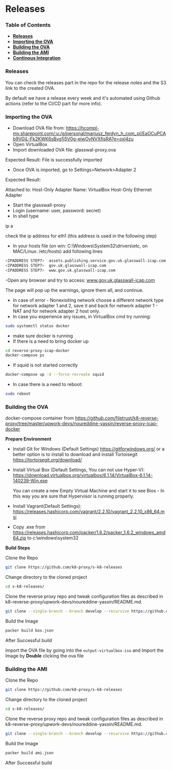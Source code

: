 # Releases


### Table of Contents
* **[Releases](#Releases)**
* **[Importing the OVA](#Importing-OVA)**
* **[Building the OVA](#Building-the-OVA)**
* **[Building the AMI](#Building-the-AMI)**
* **[Continous Integration](#Continous-Integration)**



### Releases

You can check the releases part in the repo for the release notes and the S3 link to the created OVA.

By default we have a release every week and it's automated using Github actions (refer to the CI/CD part for more info).



### Importing the OVA

- Download OVA file from: https://hcompl-my.sharepoint.com/:u:/g/personal/mariusz_ferdyn_h_com_pl/EaOCuPCAb9VGjL-Fk2KWK6sBvg1j5V0g-eiwOyNVXfisRA?e=oxl4zu
- Open VirtualBox
- Import downloaded OVA file: glasswal-proxy.ova

Expected Result: File is successfully imported

- Once OVA is imported, go to Settings>Network>Adapter 2

Expected Result: 

Attached to: Host-Only Adapter
Name: VirtualBox Host-Only Ethernet Adapter

- Start the glasswall-proxy
- Login (username: user, password: secret)
- In shell type

ip a

check the ip address for eth1 (this address is used in the following step)

- In your hosts file (on win: C:\Windows\System32\drivers\etc, on MAC/Linux: /etc/hosts) add following lines
``` bash
<IPADDRESS STEP7>  assets.publishing.service.gov.uk.glasswall-icap.com
<IPADDRESS STEP7>  gov.uk.glasswall-icap.com
<IPADDRESS STEP7>  www.gov.uk.glasswall-icap.com
```
-Open any browser and try to access: www.gov.uk.glasswall-icap.com

The page will pop up the warnings, ignore them all, and continue. 


- In case of error - Nonexisiting network choose a different network type for network adapter 1 and 2, save it and back for network adapter 1 - NAT and for network adapter 2 host only.
- In case you experience any issues, in VirtualBox cmd try running:
``` bash
sudo systemctl status docker
```
- make sure docker is running
- If there is a need to bring docker up
``` bash
cd reverse-proxy-icap-docker
docker-compose ps
```
- If squid is not started correctly
``` bash
docker-compose up -d --force-recreate squid
```
- In case there is a need to reboot:
``` bash
sudo reboot
```

### Building the OVA

 docker-compose container from https://github.com/filetrust/k8-reverse-proxy/tree/master/upwork-devs/noureddine-yassin/reverse-proxy-icap-docker

**Prepare Environment**

- Install Git for Windows (Default Settings) https://gitforwindows.org/ or a better option is to install to download and install Tortoisegit https://tortoisegit.org/download/
- Install Virtual Box (Default Settings, You can not use Hyper-V): https://download.virtualbox.org/virtualbox/6.1.14/VirtualBox-6.1.14-140239-Win.exe
	
	You can create a new Empty Virtual Machine and start it to see Bios - In this way you are sure that Hypervisor is running properly.

- Install Vagrant(Default Settings): https://releases.hashicorp.com/vagrant/2.2.10/vagrant_2.2.10_x86_64.msi
- Copy .exe from https://releases.hashicorp.com/packer/1.6.2/packer_1.6.2_windows_amd64.zip to c:\windows\system32


**Build Steps**

Clone the Repo

``` bash
git clone https://github.com/k8-proxy/s-k8-releases
```

Change directory to the cloned project

``` bash
cd s-k8-releases/
```

Clone the reverse proxy repo and tweak configuration files as described in k8-reverse-proxy/upwork-devs/noureddine-yassin/README.md.

```bash
git clone --single-branch --branch develop --recursive https://github.com/k8-proxy/k8-reverse-proxy/

```

Build the Image

``` bash
packer build box.json
```

After Successful build

Import the OVA file by going into the `output-virtualbox-iso` and Import the Image by **Double** clicking the ova file



### Building the AMI

Clone the Repo

``` bash
git clone https://github.com/k8-proxy/s-k8-releases
```

Change directory to the cloned project

``` bash
cd s-k8-releases/
```

Clone the reverse proxy repo and tweak configuration files as described in k8-reverse-proxy/upwork-devs/noureddine-yassin/README.md.

```bash
git clone --single-branch --branch develop --recursive https://github.com/k8-proxy/k8-reverse-proxy/

```

Build the Image

``` bash
packer build ami.json
```

After Successful build
